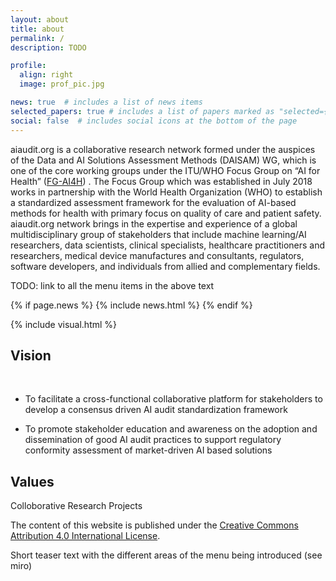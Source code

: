 ```yaml
---
layout: about
title: about
permalink: /
description: TODO

profile:
  align: right
  image: prof_pic.jpg

news: true  # includes a list of news items
selected_papers: true # includes a list of papers marked as "selected={true}"
social: false  # includes social icons at the bottom of the page
---
```

aiaudit.org is a collaborative research network formed under the auspices of the Data and AI Solutions Assessment Methods (DAISAM) WG, which is one of the core working groups under the ITU/WHO Focus Group on “AI  for Health” ([FG-AI4H](https://www.itu.int/en/ITU-T/focusgroups/ai4h/Pages/default.aspx)) . The Focus Group which was established in July 2018 works in partnership with the World Health Organization (WHO) to establish a standardized assessment framework for the evaluation of AI-based methods for health with primary focus on quality of care and patient safety. 
aiaudit.org network brings in the expertise and experience of a global multidisciplinary group of stakeholders that include machine learning/AI researchers, data scientists, clinical specialists, healthcare practitioners and researchers, medical device manufactures and consultants, regulators, software developers, and individuals from allied and complementary fields.

TODO: link to all the menu items in the above text

{% if page.news %}
  {% include news.html %}
{% endif %}

{% include visual.html %}

## Vision
<div class="row">
    <div class="col-sm mt-3 mt-md-0">
        <!-- <img class="img-fluid rounded z-depth-1" src="{{ '/assets/img/eval-process.jpg' | relative_url }}" alt="" title=""  width="768" height="432"/> -->
    </div>
</div>
<br/>

* To facilitate a cross-functional collaborative platform for stakeholders to develop a consensus driven AI audit standardization framework

* To promote stakeholder education and awareness on the adoption and dissemination of good AI audit practices to support regulatory conformity assessment of market-driven AI based solutions

## Values
Colloborative Research Projects

The content of this website is published under the [Creative Commons Attribution 4.0 International License](https://creativecommons.org/licenses/by/4.0/).

Short teaser text with the different areas of the menu being introduced (see miro)

